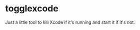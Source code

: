togglexcode
===========

Just a little tool to kill Xcode if it's running and start it if it's not.
